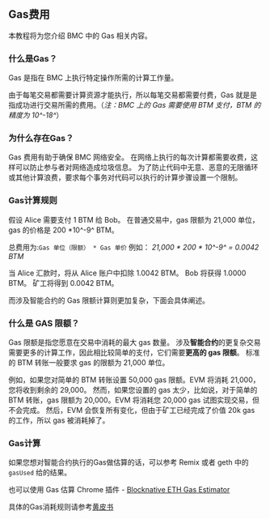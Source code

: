 ## Gas费用

本教程将为您介绍 BMC 中的 Gas 相关内容。

### 什么是Gas？

Gas 是指在 BMC 上执行特定操作所需的计算工作量。

由于每笔交易都需要计算资源才能执行，所以每笔交易都需要付费，Gas 就是是指成功进行交易所需的费用。（*注：BMC 上的 Gas 需要使用 BTM 支付，BTM 的精度为 10^-18^*）

### 为什么存在Gas？

Gas 费用有助于确保 BMC 网络安全。 在网络上执行的每次计算都需要收费，这样可以防止参与者对网络造成垃圾信息。 为了防止代码中无意、恶意的无限循环或其他计算浪费，要求每个事务对代码可以执行的计算步骤设置一个限制。

### Gas计算规则

假设 Alice 需要支付 1 BTM 给 Bob。 在普通交易中，gas 限额为 21,000 单位，gas 的价格是 200 *10^-9^ BTM。

总费用为:`Gas 单位（限额） * Gas 单价` 例如： _21,000 * 200 * 10^-9^ = 0.0042 BTM_

当 Alice 汇款时，将从 Alice 账户中扣除 1.0042 BTM。 Bob 将获得 1.0000 BTM。 矿工将得到 0.0042 BTM。

而涉及智能合约的 Gas 限额计算则更加复杂，下面会具体阐述。

### 什么是 GAS 限额？

Gas 限额是指您愿意在交易中消耗的最大 gas 数量。 涉及**智能合约**的更复杂交易需要更多的计算工作，因此相比较简单的支付，它们需要**更高的 gas 限额**。 标准的 BTM 转账一般要求 gas 的限额为 21,000 单位。

例如，如果您对简单的 BTM 转账设置 50,000 gas 限额。EVM 将消耗 21,000，您将收到剩余的 29,000。 然而，如果您设置的 gas 太少，比如说，对于简单的 BTM 转账，gas 限额为 20,000。EVM 将消耗您 20,000 gas 试图实现交易，但不会完成。 然后，EVM 会恢复所有变化，但由于矿工已经完成了价值 20k gas 的工作，所以 gas 被消耗掉了。

### Gas计算

如果您想对智能合约执行的Gas做估算的话，可以参考 Remix 或者 geth 中的 `gasUsed` 给的结果。

也可以使用 Gas 估算 Chrome 插件 -  [Blocknative ETH Gas Estimator](https://chrome.google.com/webstore/detail/blocknative-eth-gas-estim/ablbagjepecncofimgjmdpnhnfjiecfm) 

具体的Gas消耗规则请参考[黄皮书](http://gavwood.com/Paper.pdf)





